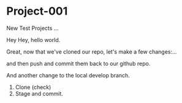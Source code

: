 # Project-001
New Test Projects ...

Hey Hey, hello world. 

Great, 
now that we've cloned our repo,
let's make a few changes:...

and then push and commit them back to our github repo. 

And another change to the local develop branch. 

1. Clone (check)
2. Stage and commit. 
